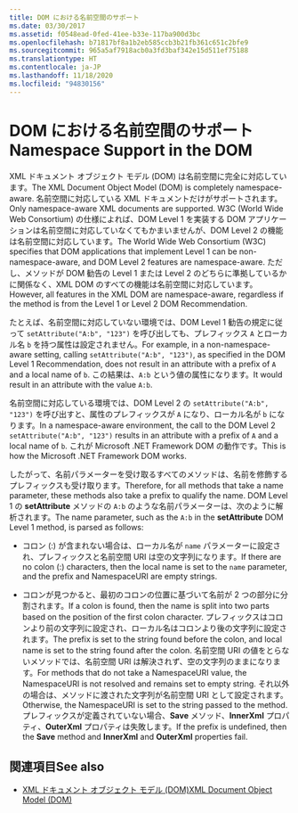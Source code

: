 ```yaml
---
title: DOM における名前空間のサポート
ms.date: 03/30/2017
ms.assetid: f0548ead-0fed-41ee-b33e-117ba900d3bc
ms.openlocfilehash: b71817bf8a1b2eb585ccb3b21fb361c651c2bfe9
ms.sourcegitcommit: 965a5af7918acb0a3fd3baf342e15d511ef75188
ms.translationtype: HT
ms.contentlocale: ja-JP
ms.lasthandoff: 11/18/2020
ms.locfileid: "94830156"
---
```

# <a name="namespace-support-in-the-dom"></a><span data-ttu-id="770da-102">DOM における名前空間のサポート</span><span class="sxs-lookup"><span data-stu-id="770da-102">Namespace Support in the DOM</span></span>
<span data-ttu-id="770da-103">XML ドキュメント オブジェクト モデル (DOM) は名前空間に完全に対応しています。</span><span class="sxs-lookup"><span data-stu-id="770da-103">The XML Document Object Model (DOM) is completely namespace-aware.</span></span> <span data-ttu-id="770da-104">名前空間に対応している XML ドキュメントだけがサポートされます。</span><span class="sxs-lookup"><span data-stu-id="770da-104">Only namespace-aware XML documents are supported.</span></span> <span data-ttu-id="770da-105">W3C (World Wide Web Consortium) の仕様によれば、DOM Level 1 を実装する DOM アプリケーションは名前空間に対応していなくてもかまいませんが、DOM Level 2 の機能は名前空間に対応しています。</span><span class="sxs-lookup"><span data-stu-id="770da-105">The World Wide Web Consortium (W3C) specifies that DOM applications that implement Level 1 can be non-namespace-aware, and DOM Level 2 features are namespace-aware.</span></span> <span data-ttu-id="770da-106">ただし、メソッドが DOM 勧告の Level 1 または Level 2 のどちらに準拠しているかに関係なく、XML DOM のすべての機能は名前空間に対応しています。</span><span class="sxs-lookup"><span data-stu-id="770da-106">However, all features in the XML DOM are namespace-aware, regardless if the method is from the Level 1 or Level 2 DOM Recommendation.</span></span>  
  
 <span data-ttu-id="770da-107">たとえば、名前空間に対応していない環境では、DOM Level 1 勧告の規定に従って `setAttribute("A:b", "123")` を呼び出しても、プレフィックス `A` とローカル名 `b` を持つ属性は設定されません。</span><span class="sxs-lookup"><span data-stu-id="770da-107">For example, in a non-namespace-aware setting, calling `setAttribute("A:b", "123")`, as specified in the DOM Level 1 Recommendation, does not result in an attribute with a prefix of `A` and a local name of `b`.</span></span> <span data-ttu-id="770da-108">この結果は、`A:b` という値の属性になります。</span><span class="sxs-lookup"><span data-stu-id="770da-108">It would result in an attribute with the value `A:b`.</span></span>  
  
 <span data-ttu-id="770da-109">名前空間に対応している環境では、DOM Level 2 の `setAttribute("A:b", "123")` を呼び出すと、属性のプレフィックスが `A` になり、ローカル名が `b` になります。</span><span class="sxs-lookup"><span data-stu-id="770da-109">In a namespace-aware environment, the call to the DOM Level 2 `setAttribute("A:b", "123")` results in an attribute with a prefix of `A` and a local name of `b`.</span></span> <span data-ttu-id="770da-110">これが Microsoft .NET Framework DOM の動作です。</span><span class="sxs-lookup"><span data-stu-id="770da-110">This is how the Microsoft .NET Framework DOM works.</span></span>  
  
 <span data-ttu-id="770da-111">したがって、名前パラメーターを受け取るすべてのメソッドは、名前を修飾するプレフィックスも受け取ります。</span><span class="sxs-lookup"><span data-stu-id="770da-111">Therefore, for all methods that take a name parameter, these methods also take a prefix to qualify the name.</span></span> <span data-ttu-id="770da-112">DOM Level 1 の **setAttribute** メソッドの `A:b` のような名前パラメーターは、次のように解析されます。</span><span class="sxs-lookup"><span data-stu-id="770da-112">The name parameter, such as the `A:b` in the **setAttribute** DOM Level 1 method, is parsed as follows:</span></span>  
  
- <span data-ttu-id="770da-113">コロン (:) が含まれない場合は、ローカル名が `name` パラメーターに設定され、プレフィックスと名前空間 URI は空の文字列になります。</span><span class="sxs-lookup"><span data-stu-id="770da-113">If there are no colon (:) characters, then the local name is set to the `name` parameter, and the prefix and NamespaceURI are empty strings.</span></span>  
  
- <span data-ttu-id="770da-114">コロンが見つかると、最初のコロンの位置に基づいて名前が 2 つの部分に分割されます。</span><span class="sxs-lookup"><span data-stu-id="770da-114">If a colon is found, then the name is split into two parts based on the position of the first colon character.</span></span> <span data-ttu-id="770da-115">プレフィックスはコロンより前の文字列に設定され、ローカル名はコロンより後の文字列に設定されます。</span><span class="sxs-lookup"><span data-stu-id="770da-115">The prefix is set to the string found before the colon, and local name is set to the string found after the colon.</span></span> <span data-ttu-id="770da-116">名前空間 URI の値をとらないメソッドでは、名前空間 URI は解決されず、空の文字列のままになります。</span><span class="sxs-lookup"><span data-stu-id="770da-116">For methods that do not take a NamespaceURI value, the NamespaceURI is not resolved and remains set to empty string.</span></span> <span data-ttu-id="770da-117">それ以外の場合は、メソッドに渡された文字列が名前空間 URI として設定されます。</span><span class="sxs-lookup"><span data-stu-id="770da-117">Otherwise, the NamespaceURI is set to the string passed to the method.</span></span> <span data-ttu-id="770da-118">プレフィックスが定義されていない場合、**Save** メソッド、**InnerXml** プロパティ、**OuterXml** プロパティは失敗します。</span><span class="sxs-lookup"><span data-stu-id="770da-118">If the prefix is undefined, then the **Save** method and **InnerXml** and **OuterXml** properties fail.</span></span>  
  
## <a name="see-also"></a><span data-ttu-id="770da-119">関連項目</span><span class="sxs-lookup"><span data-stu-id="770da-119">See also</span></span>

- [<span data-ttu-id="770da-120">XML ドキュメント オブジェクト モデル (DOM)</span><span class="sxs-lookup"><span data-stu-id="770da-120">XML Document Object Model (DOM)</span></span>](xml-document-object-model-dom.md)
